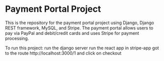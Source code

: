 # Payment Portal Project

This is the repository for the payment portal project using Django, Django REST framework, MySQL, and Stripe. The payment portal allows users to pay via PayPal and debit/credit cards and uses Stripe for payment processing.

To run this project:
run the django server
run the react app in stripe-app
got to the route http://localhost:3000/1 and click on checkout